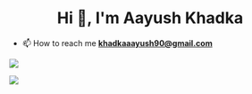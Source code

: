 <h1 align="center">Hi 👋, I'm Aayush Khadka</h1>

- 📫 How to reach me **khadkaaayush90@gmail.com**







![](https://github-readme-stats.vercel.app/api/top-langs/?username=Aayush-khadka&theme=dark&hide_border=true&include_all_commits=false&count_private=false&layout=compact)


[![](https://visitcount.itsvg.in/api?id=Aayush-khadka&icon=0&color=0)](https://visitcount.itsvg.in)







